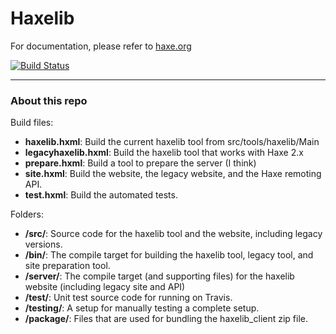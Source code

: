 Haxelib
=======

For documentation, please refer to [haxe.org](http://haxe.org/haxelib)

[![Build Status](https://travis-ci.org/HaxeFoundation/haxelib.svg?branch=master)](https://travis-ci.org/HaxeFoundation/haxelib)

-----

### About this repo

Build files:

* __haxelib.hxml__: Build the current haxelib tool from src/tools/haxelib/Main
* __legacyhaxelib.hxml__: Build the haxelib tool that works with Haxe 2.x
* __prepare.hxml__: Build a tool to prepare the server (I think)
* __site.hxml__: Build the website, the legacy website, and the Haxe remoting API.
* __test.hxml__: Build the automated tests.

Folders:

* __/src/__: Source code for the haxelib tool and the website, including legacy versions.
* __/bin/__: The compile target for building the haxelib tool, legacy tool, and site preparation tool.
* __/server/__: The compile target (and supporting files) for the haxelib website (including legacy site and API)
* __/test/__: Unit test source code for running on Travis.
* __/testing/__: A setup for manually testing a complete setup.
* __/package/__: Files that are used for bundling the haxelib_client zip file.
